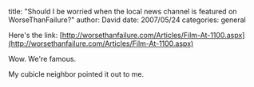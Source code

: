 
title: "Should I be worried when the local news channel is featured on WorseThanFailure?"
author: David
date: 2007/05/24
categories: general

Here's the link: [http://worsethanfailure.com/Articles/Film-At-1100.aspx](http://worsethanfailure.com/Articles/Film-At-1100.aspx) 

Wow. We're famous. 

My cubicle neighbor pointed it out to me.

